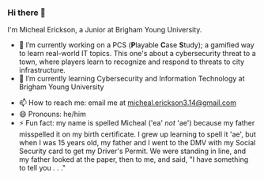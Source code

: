 ### Hi there 👋

I'm Micheal Erickson, a Junior at Brigham Young University.

<!--
**MikeSE314/MikeSE314** is a ✨ _special_ ✨ repository because its `README.md` (this file) appears on your GitHub profile.

Here are some ideas to get you started: -->

- 🔭 I’m currently working on a PCS (**P**layable **C**ase **S**tudy); a gamified way to learn real-world IT topics. This one's about a cybersecurity threat to a town, where players learn to recognize and respond to threats to city infrastructure.
- 🌱 I’m currently learning Cybersecurity and Information Technology at Brigham Young University
<!-- - 👯 I’m looking to collaborate on ... -->
<!-- - 🤔 I’m looking for help with ... -->
<!-- - 💬 Ask me about ... -->
- 📫 How to reach me: email me at micheal.erickson3.14@gmail.com
- 😄 Pronouns: he/him
- ⚡ Fun fact: my name is spelled Micheal ('ea' *not* 'ae') because my father misspelled it on my birth certificate. I grew up learning to spell it 'ae', but when I was 15 years old, my father and I went to the DMV with my Social Security card to get my Driver's Permit. We were standing in line, and my father looked at the paper, then to me, and said, "I have something to tell you . . ."
